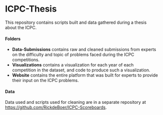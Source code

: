 # ICPC-Thesis
This repository contains scripts built and data gathered during a thesis about the ICPC.

#### Folders
* **Data-Submissions** contains raw and cleaned submissions from experts on the difficulty and topic of problems faced during the ICPC competitions.
* **Visualizations** contains a visualization for each year of each competition in the dataset, and code to produce such a visualization.
* **Website** contains the entire platform that was built for experts to provide their input on the ICPC problems.

#### Data
Data used and scripts used for cleaning are in a separate repository at https://github.com/RickdeBoer/ICPC-Scoreboards.
